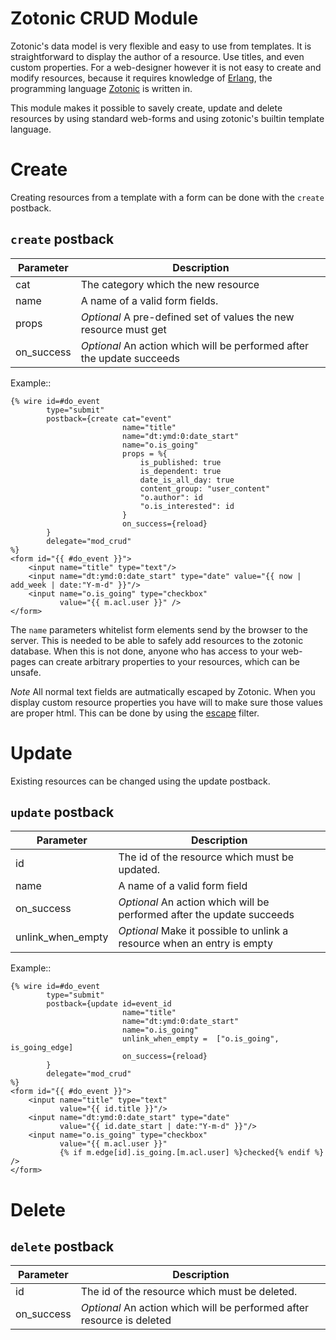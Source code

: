 # Zotonic CRUD Module
 
Zotonic's data model is very flexible and easy to use from templates. It is 
straightforward to display the author of a resource. Use titles, and even 
custom properties. For a web-designer however it is not easy to create and 
modify resources, because it requires knowledge of [Erlang](https://erlang.org),
the programming language [Zotonic](https://zotonic.com) is written in.

This module makes it possible to savely create, update and delete resources
by using standard web-forms and using zotonic's builtin template language.

# Create

Creating resources from a template with a form can be done with the 
`create` postback.

## `create` postback

| Parameter  | Description                                                            |
|------------|------------------------------------------------------------------------|
| cat        | The category which the new resource                                    |
| name       | A name of a valid form fields.                                         |
| props      | _Optional_ A pre-defined set of values the new resource must get       |
| on_success | _Optional_ An action which will be performed after the update succeeds |

Example::

```django
{% wire id=#do_event
        type="submit"
        postback={create cat="event"
                         name="title"
                         name="dt:ymd:0:date_start"
                         name="o.is_going"
                         props = %{
                             is_published: true
                             is_dependent: true
                             date_is_all_day: true
                             content_group: "user_content"
                             "o.author": id
                             "o.is_interested": id
                         }
                         on_success={reload}
        }
        delegate="mod_crud"
%}
<form id="{{ #do_event }}">
    <input name="title" type="text"/>
    <input name="dt:ymd:0:date_start" type="date" value="{{ now | add_week | date:"Y-m-d" }}"/>
    <input name="o.is_going" type="checkbox" 
           value="{{ m.acl.user }}" />
</form>
```

The `name` parameters whitelist form elements send by the browser to the server. This is
needed to be able to safely add resources to the zotonic database. When this is not done,
anyone who has access to your web-pages can create arbitrary properties to your resources,
which can be unsafe. 

*Note* All normal text fields are autmatically escaped by Zotonic. When you display custom
resource properties you have will to make sure those values are proper html. This can be
done by using the [escape](https://zotonic.com/docs/1461/escape) filter.

# Update

Existing resources can be changed using the update postback.

## `update` postback

| Parameter         | Description                                                             |
|-------------------|-------------------------------------------------------------------------|
| id                | The id of the resource which must be updated.                           |
| name              | A name of a valid form field                                            |
| on_success        | _Optional_ An action which will be performed after the update succeeds  |
| unlink_when_empty | _Optional_ Make it possible to unlink a resource when an entry is empty |

Example::

```django
{% wire id=#do_event
        type="submit"
        postback={update id=event_id
                         name="title"
                         name="dt:ymd:0:date_start"
                         name="o.is_going"
                         unlink_when_empty =  ["o.is_going", is_going_edge]
                         on_success={reload}
        }
        delegate="mod_crud"
%}
<form id="{{ #do_event }}">
    <input name="title" type="text"
           value="{{ id.title }}"/>
    <input name="dt:ymd:0:date_start" type="date" 
           value="{{ id.date_start | date:"Y-m-d" }}"/>
    <input name="o.is_going" type="checkbox" 
           value="{{ m.acl.user }}"
           {% if m.edge[id].is_going.[m.acl.user] %}checked{% endif %} />
</form>
```

# Delete

## `delete` postback

| Parameter  | Description                                                            |
|------------|------------------------------------------------------------------------|
| id         | The id of the resource which must be deleted.                          |
| on_success | _Optional_ An action which will be performed after resource is deleted |

